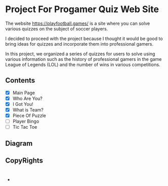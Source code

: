 # Project For Progamer Quiz Web Site

The website https://playfootball.games/ is a site where you can solve various quizzes on the subject of soccer players.

I decided to proceed with the project because I thought it would be good to bring ideas for quizzes and incorporate them into professional gamers. 

In this project, we organized a series of quizzes for users to solve using various information such as the history of professional 
gamers in the game League of Legends (LOL) and the number of wins in various competitions.
## Contents
- [x] Main Page
- [x] Who Are You?
- [x] I Got You!
- [x] What is Team?
- [x] Piece Of Puzzle
- [ ] Player Bingo
- [ ] Tic Tac Toe

## Diagram




## CopyRights
- # 